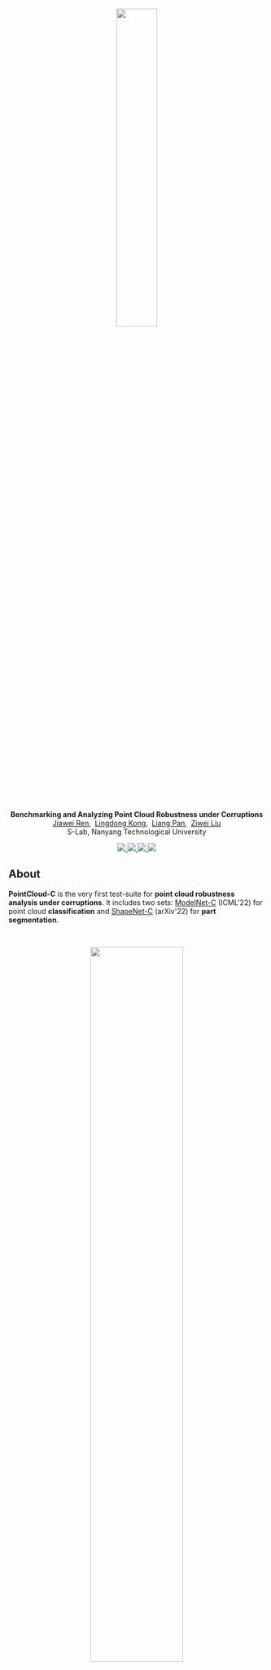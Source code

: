 <br />
<p align="center">
  <img src="figs/logo.png" align="center" width="40%">

  <p align="center">
  <strong>Benchmarking and Analyzing Point Cloud Robustness under Corruptions</strong>
    <br>
      <a href="https://scholar.google.com/citations?user=YUKPVCoAAAAJ" target='_blank'>Jiawei Ren</a>,&nbsp;
      <a href="https://scholar.google.com/citations?user=-j1j7TkAAAAJ" target='_blank'>Lingdong Kong</a>,&nbsp;
      <a href="https://scholar.google.com/citations?user=lSDISOcAAAAJ" target='_blank'>Liang Pan</a>,&nbsp;
      <a href="https://scholar.google.com/citations?user=lc45xlcAAAAJ" target='_blank'>Ziwei Liu</a>
    <br>
  S-Lab, Nanyang Technological University
  </p>
</p>

<p align="center">
  <a href="https://arxiv.org/abs/2202.03377" target='_blank'>
    <img src="https://img.shields.io/badge/Paper-%F0%9F%93%83-blue">
  </a>
  
  <a href="https://pointcloud-c.github.io/home" target='_blank'>
    <img src="https://img.shields.io/badge/Project-%F0%9F%94%97-green">
  </a>
  
  <a href="https://huggingface.co/spaces/ICML2022/PointCloudC" target='_blank'>
    <img src="https://img.shields.io/badge/Demo-%F0%9F%8E%AC-yellow">
  </a>
  
  <a href="https://zhuanlan.zhihu.com/p/529498676" target='_blank'>
    <img src="https://img.shields.io/badge/%E4%B8%AD%E8%AF%91%E7%89%88-%F0%9F%90%BC-red">
  </a>
</p>

## About

<strong>PointCloud-C</strong> is the very first test-suite for <strong>point cloud robustness analysis under corruptions</strong>. It includes two sets: [ModelNet-C](https://arxiv.org/abs/2202.03377) (ICML'22) for point cloud <strong>classification</strong> and [ShapeNet-C]() (arXiv'22) for <strong>part segmentation</strong>.

<br>
<p align="center">
  <img src="figs/teaser.png" align="center" width="60%">
  <br>
  Fig. Examples of point cloud corruptions in PointCloud-C.
</p>
<br>

Visit our <a href="https://pointcloud-c.github.io/home" target='_blank'>project page</a> to explore more details. 🌱


## Updates

- \[2022.07\] - Try a [Gradio demo](https://huggingface.co/spaces/ICML2022/PointCloudC) for PointCloud-C corruptions at Hugging Face Spaces! :hugs:
- \[2022.07\] - Competition starts! Join now at our [CodaLab](https://codalab.lisn.upsaclay.fr/competitions/6437) page.
- \[2022.06\] - PointCloud-C is now live on [Paper-with-Code](https://paperswithcode.com/dataset/pointcloud-c). Join the benchmark today!
- \[2022.06\] - The 1st PointCloud-C challenge will be hosted in conjecture with the ECCV'22 [SenseHuman](https://sense-human.github.io/) workshop. 🚀
- \[2022.06\] - We are organizing the 1st PointCloud-C challenge! Click [here](https://pointcloud-c.github.io/competition.html) to explore the competition details.
- \[2022.05\] - ModelNet-C is accepted to ICML 2022. Click <a href="https://arxiv.org/abs/2202.03377" target='_blank'>here</a> to check it out! 🎉


## Overview

- [Highlight](#highlight)
- [Data Preparation](docs/DATA_PREPARE.md)
- [Getting Started](docs/GET_STARTED.md)
- [Benchmark Results](#benchmark-results)
- [Evaluation](#evaluation)
- [Customize Evaluation](#customize-evaluation)
- [Build PointCloud-C](#build-pointcloud-c)
- [TODO List](#todo-list)
- [License](#license)
- [Acknowledgement](#acknowledgement)
- [Citation](#citation)


## Highlight
#### Corruption Taxonomy
<p align="center">
  <img src="figs/c-taxonomy.png" align="center" width="95%">
</p>

#### ModelNet-C (Classification)
<br>
<p align="center">
  <img src="figs/c-classification.jpeg" align="center" width="95%">
</p>

#### ShapeNet-C (Part Segmentation)
<br>
<p align="center">
  <img src="figs/c-partseg.png" align="center" width="95%">
</p>

## Data Preparation
Please refer to [DATA_PREPARE.md](docs/DATA_PREPARE.md) for the details to prepare the ModelNet-C and ShapeNet-C datasets.


## Getting Started
Please refer to [GET_STARTED.md](docs/GET_STARTED.md) to learn more usage about this codebase.


## Benchmark Results

#### ModelNet-C (Classification)

| Method            | Reference                                                  | Standalone |  mCE $\downarrow$ | RmCE $\downarrow$ | Clean OA $\uparrow$ |
| ----------------- | ---------------------------------------------------------- | :--------: | :---: | :---: | :------: |
| DGCNN             | [Wang et al.](https://arxiv.org/abs/1801.07829)            |     Yes    | 1.000 | 1.000 |  0.926   |
| PointNet          | [Qi et al.](https://arxiv.org/abs/1612.00593)              |     Yes    | 1.422 | 1.488 |  0.907   |
| PointNet++        | [Qi et al.](https://arxiv.org/abs/1706.02413)              |     Yes    | 1.072 | 1.114 |  0.930   |
| RSCNN             | [Liu et al.](https://arxiv.org/abs/1904.07601)             |     Yes    | 1.130 | 1.201 |  0.923   |
| SimpleView        | [Goyal et al.](https://arxiv.org/abs/2106.05304)           |     Yes    | 1.047 | 1.181 |  0.939   |
| GDANet            | [Xu et al.](https://arxiv.org/abs/2012.10921)              |     Yes    | 0.892 | 0.865 |  0.934   |
| CurveNet          | [Xiang et al.](https://arxiv.org/abs/2105.01288)           |     Yes    | 0.927 | 0.978 |  0.938   |
| PAConv            | [Xu et al.](https://arxiv.org/abs/2103.14635)              |     Yes    | 1.104 | 1.211 |  0.936   |
| PCT               | [Guo et al.](https://arxiv.org/abs/2012.09688)             |     Yes    | 0.925 | 0.884 |  0.930   |
| RPC               | [Ren et al.](https://arxiv.org/abs/2202.03377)             |     Yes    | 0.863 | 0.778 |  0.930   |
| OcCo (DGCNN)      | [Wang et al.](https://arxiv.org/abs/2010.01089)            |     No     | 1.248 | 1.262 |  0.922   |
| PointBERT         | [Yu et al.](https://arxiv.org/abs/2111.14819)              |     No     | 1.033 | 0.895 |  0.922   |
| PointMixUp (PointNet++) | [Chen et al.](https://arxiv.org/abs/2008.06374)      |     No     | 1.028 | 0.785 |  0.915   |
| PointWOLF (DGCNN) | [Kim et al.](https://arxiv.org/abs/2110.05379)             |     No     | 0.814 | 0.698 |  0.926   |
| RSMix (DGCNN)     | [Lee et al.](https://arxiv.org/abs/2102.01929)             |     No     | 0.745 | 0.839 |  0.930   |
| WOLFMix (DGCNN)   | [Ren et al.](https://arxiv.org/abs/2202.03377)             |     No     | 0.590 | 0.485 |  0.932   |
| WOLFMix (GDANet)  | [Ren et al.](https://arxiv.org/abs/2202.03377)             |     No     | 0.571 | 0.439 |  0.934   |
| WOLFMix (PCT)     | [Ren et al.](https://arxiv.org/abs/2202.03377)             |     No     | 0.574 | 0.653 |  0.934   |
| WOLFMix (RPC)     | [Ren et al.](https://arxiv.org/abs/2202.03377)             |     No     | 0.601 | 0.940 |  0.933   |

#### ShapeNet-C (Part Segmentation)

| Method            | Reference                                                  | Standalone |  mCE $\downarrow$ |   RmCE $\downarrow$  | Clean mIoU $\uparrow$ |
| ----------------- | ---------------------------------------------------------- | :--------: | :---: | :------: | :---: |
| DGCNN             | [Wang et al.](https://arxiv.org/abs/1801.07829)            |     Yes    | 1.000 |   1.000  | 0.852 |
| PointNet          | [Qi et al.](https://arxiv.org/abs/1612.00593)              |     Yes    | 1.178 |   1.056  | 0.833 |
| PointNet++        | [Qi et al.](https://arxiv.org/abs/1706.02413)              |     Yes    | 1.112 |   1.850  | 0.857 |
| OcCo-DGCNN        | [Wang et al.](https://arxiv.org/abs/2010.01089)            |     No     | 0.977 |   0.804  | 0.851 |
| OcCo-PointNet     | [Wang et al.](https://arxiv.org/abs/2010.01089)            |     No     | 1.130 |   0.937  | 0.832 |
| OcCo-PCN          | [Wang et al.](https://arxiv.org/abs/2010.01089)            |     No     | 1.173 |   0.882  | 0.815 |
| GDANet            | [Xu et al.](https://arxiv.org/abs/2012.10921)              |     Yes    | 0.923 |   0.785  | 0.857 |
| PAConv            | [Xu et al.](https://arxiv.org/abs/2103.14635)              |     Yes    | 0.927 |   0.848  | 0.859 |
| PointTransformers | [Zhao et al.](https://arxiv.org/abs/2012.09164)            |     Yes    | 1.049 |   0.933  | 0.840 |
| PointMLP          | [Ma et al.](https://arxiv.org/abs/2202.07123)              |     Yes    | 0.977 |   0.810  | 0.853 |
| PointBERT         | [Yu et al.](https://arxiv.org/abs/2111.14819)              |     No     | 1.033 |   0.895  | 0.855 |
| PointMAE          | [Pang et al.](https://arxiv.org/abs/2203.06604)            |     No     | 0.927 |   0.703  | 0.860 |

*Note: Standalone indicates whether or not the method is a standalone architecture or a combination with augmentation or pretrain.


## Evaluation
Evaluation commands are provided in [EVALUATE.md](docs/EVALUATE.md).


## Customize Evaluation
We have provided evaluation utilities to help you evaluate on ModelNet-C using your own codebase. 
Please follow [CUSTOMIZE.md](docs/CUSTOMIZE.md).


## Build PointCloud-C
You can manage to generate your own "PointCloud-C"! Follow the instructions in [GENERATE.md](docs/GENERATE.md).


## TODO List
- [x] Initial release. 🚀
- [x] Add license. See [here](#license) for more details.
- [x] Release test sets. Download ModelNet-C and ShapeNet-C from our <a href="https://pointcloud-c.github.io/home" target='_blank'>project page</a>.
- [x] Add evaluation scripts for classification models.
- [ ] Add evaluation scripts for part segmentation models.
- [ ] Clean and retouch codebase.


## License
<a rel="license" href="http://creativecommons.org/licenses/by-nc-sa/4.0/"><img alt="Creative Commons License" style="border-width:0" src="https://i.creativecommons.org/l/by-nc-sa/4.0/80x15.png" /></a>
<br />
This work is under the <a rel="license" href="http://creativecommons.org/licenses/by-nc-sa/4.0/">Creative Commons Attribution-NonCommercial-ShareAlike 4.0 International License</a>.


## Acknowledgement

We acknowledge the use of the following public resources during the course of this work:
<sup>1</sup>[SimpleView](https://github.com/princeton-vl/SimpleView),
<sup>2</sup>[PCT](https://github.com/Strawberry-Eat-Mango/PCT_Pytorch),
<sup>3</sup>[GDANet](https://github.com/mutianxu/GDANet),
<sup>4</sup>[CurveNet](https://github.com/tiangexiang/CurveNet),
<sup>5</sup>[PAConv](https://github.com/CVMI-Lab/PAConv),
<sup>6</sup>[RSMix](https://github.com/dogyoonlee/RSMix),
<sup>7</sup>[PointMixUp](https://github.com/yunlu-chen/PointMixup),
<sup>8</sup>[PointWOLF](https://github.com/mlvlab/PointWOLF),
<sup>9</sup>[PointTransformers](https://github.com/qq456cvb/Point-Transformers),
<sup>10</sup>[OcCo](https://github.com/hansen7/OcCo),
<sup>11</sup>[PointMLP](https://github.com/ma-xu/pointMLP-pytorch),
<sup>12</sup>[PointBERT](https://github.com/lulutang0608/Point-BERT),
and <sup>13</sup>[PointMAE](https://github.com/Pang-Yatian/Point-MAE).



## Citation

If you find this work helpful, please kindly consider citing our papers:

```bibtex
@ARTICLE{ren2022pointcloud-c,
  title={Benchmarking and Analyzing Point Cloud Robustness under Corruptions},
  author={Jiawei Ren and Lingdong Kong and Liang Pan and Ziwei Liu},
  journal={arXiv:220x.xxxxx},
  year={2022}
}
```

```bibtex
@ARTICLE{ren2022modelnet-c,
  title={Benchmarking and Analyzing Point Cloud Classification under Corruptions},
  author={Jiawei Ren and Liang Pan and Ziwei Liu},
  journal={International Conference on Machine Learning (ICML)},
  year={2022}
}
```

